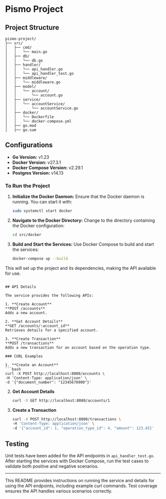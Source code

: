 # Pismo Project

## Project Structure
```
pismo-project/
├── src/
│   ├── cmd/
│   │   └── main.go
│   ├── db/
│   │   └── db.go
│   ├── handler/
│   │   └── api_handler.go
│   │   └── api_handler_test.go
│   ├── middleware/
│   │   └── middleware.go
│   ├── model/
│   │   └── account/
│   │       └── account.go
│   ├── service/
│   │   └── accountService/
│   │       └── accountService.go
│   ├── docker/
│   │   └── Dockerfile
│   │   └── docker-compose.yml
│   ├── go.mod
│   ├── go.sum

```

## Configurations
- **Go Version:** v1.23
- **Docker Version:** v27.3.1
- **Docker Compose Version:** v2.29.1
- **Postgres Version:** v14.13

### To Run the Project

1. **Initialize the Docker Daemon:**
   Ensure that the Docker daemon is running. You can start it with:
   ```bash
   sudo systemctl start docker
   ```

2. **Navigate to the Docker Directory:**
   Change to the directory containing the Docker configuration:
   ```bash
   cd src/docker
   ```

3. **Build and Start the Services:**
   Use Docker Compose to build and start the services:
   ```bash
   docker-compose up --build
   ``` 

This will set up the project and its dependencies, making the API available for use.
   ```

## API Details

The service provides the following APIs:

1. **Create Account**  
   **POST /accounts**  
   Adds a new account.

2. **Get Account Details**  
   **GET /accounts/:account_id**  
   Retrieves details for a specified account.

3. **Create Transaction**  
   **POST /transactions**  
   Adds a new transaction for an account based on the operation type.

### CURL Examples

1. **Create an Account**
   ```bash
   curl -X POST http://localhost:8080/accounts \
   -H 'Content-Type: application/json' \
   -d '{"document_number": "12345678900"}'
   ```

2. **Get Account Details**
   ```bash
   curl -X GET http://localhost:8080/accounts/1
   ```

3. **Create a Transaction**
   ```bash
   curl -X POST http://localhost:8080/transactions \
   -H 'Content-Type: application/json' \
   -d '{"account_id": 1, "operation_type_id": 4, "amount": 123.45}'
   ```

## Testing

Unit tests have been added for the API endpoints in `api_handler_test.go`. After starting the services with Docker Compose, run the test cases to validate both positive and negative scenarios.

---

This README provides instructions on running the service and details for using the API endpoints, including example curl commands. Test coverage ensures the API handles various scenarios correctly.
